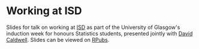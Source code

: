 # Working at ISD

Slides for talk on working at [ISD](https://www.isdscotland.org/) as part of the University of Glasgow's induction week for honours Statistics students, presented jointly with [David Caldwell](https://github.com/davidc92). Slides can be viewed on [RPubs](rpubs.com/jackhannah95/uofg-isd).
